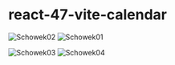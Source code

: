 # react-47-vite-calendar
![Schowek02](https://user-images.githubusercontent.com/61388692/209453165-a765d31a-8464-4e0f-98e3-87c1ae9d6994.png)
![Schowek01](https://user-images.githubusercontent.com/61388692/209453164-175432b8-8a44-453d-8508-e45b2765f3f8.png)

![Schowek03](https://user-images.githubusercontent.com/61388692/209453166-00637415-7a28-415c-b99a-2fd18a7a2ea5.png)
![Schowek04](https://user-images.githubusercontent.com/61388692/209453167-ded8052a-7c05-4a1b-b0e7-bc7df03f1504.png)

